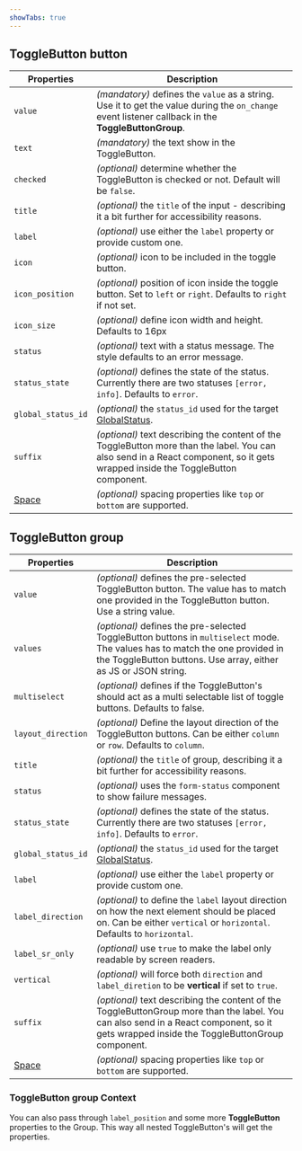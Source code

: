 ```yaml
---
showTabs: true
---
```


## ToggleButton button

| Properties                                  | Description                                                                                                                                                                     |
| ------------------------------------------- | ------------------------------------------------------------------------------------------------------------------------------------------------------------------------------- |
| `value`                                     | _(mandatory)_ defines the `value` as a string. Use it to get the value during the `on_change` event listener callback in the **ToggleButtonGroup**.                             |
| `text`                                      | _(mandatory)_ the text show in the ToggleButton.                                                                                                                                |
| `checked`                                   | _(optional)_ determine whether the ToggleButton is checked or not. Default will be `false`.                                                                                     |
| `title`                                     | _(optional)_ the `title` of the input - describing it a bit further for accessibility reasons.                                                                                  |
| `label`                                     | _(optional)_ use either the `label` property or provide custom one.                                                                                                             |
| `icon`                                      | _(optional)_ icon to be included in the toggle button.                                                                                                                          |
| `icon_position`                             | _(optional)_ position of icon inside the toggle button. Set to `left` or `right`. Defaults to `right` if not set.                                                               |
| `icon_size`                                 | _(optional)_ define icon width and height. Defaults to 16px                                                                                                                     |
| `status`                                    | _(optional)_ text with a status message. The style defaults to an error message.                                                                                                |
| `status_state`                              | _(optional)_ defines the state of the status. Currently there are two statuses `[error, info]`. Defaults to `error`.                                                            |
| `global_status_id`                          | _(optional)_ the `status_id` used for the target [GlobalStatus](/uilib/components/global-status).                                                                               |
| `suffix`                                    | _(optional)_ text describing the content of the ToggleButton more than the label. You can also send in a React component, so it gets wrapped inside the ToggleButton component. |
| [Space](/uilib/components/space/properties) | _(optional)_ spacing properties like `top` or `bottom` are supported.                                                                                                           |

## ToggleButton group

| Properties                                  | Description                                                                                                                                                                                     |
| ------------------------------------------- | ----------------------------------------------------------------------------------------------------------------------------------------------------------------------------------------------- |
| `value`                                     | _(optional)_ defines the pre-selected ToggleButton button. The value has to match one provided in the ToggleButton button. Use a string value.                                                  |
| `values`                                    | _(optional)_ defines the pre-selected ToggleButton buttons in `multiselect` mode. The values has to match the one provided in the ToggleButton buttons. Use array, either as JS or JSON string. |
| `multiselect`                               | _(optional)_ defines if the ToggleButton's should act as a multi selectable list of toggle buttons. Defaults to false.                                                                          |
| `layout_direction`                          | _(optional)_ Define the layout direction of the ToggleButton buttons. Can be either `column` or `row`. Defaults to `column`.                                                                    |
| `title`                                     | _(optional)_ the `title` of group, describing it a bit further for accessibility reasons.                                                                                                       |
| `status`                                    | _(optional)_ uses the `form-status` component to show failure messages.                                                                                                                         |
| `status_state`                              | _(optional)_ defines the state of the status. Currently there are two statuses `[error, info]`. Defaults to `error`.                                                                            |
| `global_status_id`                          | _(optional)_ the `status_id` used for the target [GlobalStatus](/uilib/components/global-status).                                                                                               |
| `label`                                     | _(optional)_ use either the `label` property or provide custom one.                                                                                                                             |
| `label_direction`                           | _(optional)_ to define the `label` layout direction on how the next element should be placed on. Can be either `vertical` or `horizontal`. Defaults to `horizontal`.                            |
| `label_sr_only`                             | _(optional)_ use `true` to make the label only readable by screen readers.                                                                                                                      |
| `vertical`                                  | _(optional)_ will force both `direction` and `label_diretion` to be **vertical** if set to `true`.                                                                                              |
| `suffix`                                    | _(optional)_ text describing the content of the ToggleButtonGroup more than the label. You can also send in a React component, so it gets wrapped inside the ToggleButtonGroup component.       |
| [Space](/uilib/components/space/properties) | _(optional)_ spacing properties like `top` or `bottom` are supported.                                                                                                                           |

### ToggleButton group Context

You can also pass through `label_position` and some more **ToggleButton** properties to the Group. This way all nested ToggleButton's will get the properties.
